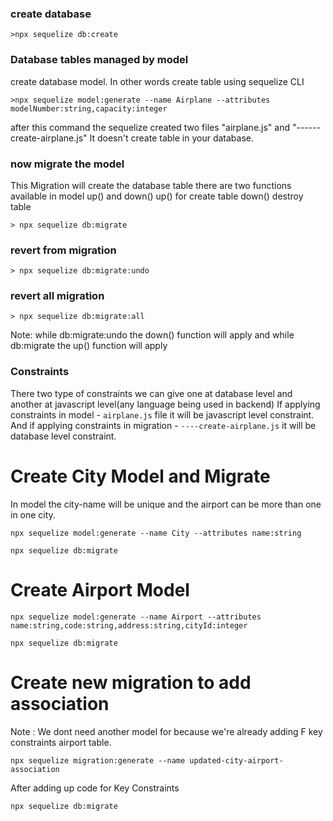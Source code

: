 ### create database

```
>npx sequelize db:create
```

### Database tables managed by model

<p>create database model. In other words create table using sequelize CLI</p>

```
>npx sequelize model:generate --name Airplane --attributes modelNumber:string,capacity:integer
```

<p>after this command the sequelize created two files "airplane.js" and "------create-airplane.js"
It doesn't create table in your database.
</p>

### now migrate the model

<p>This Migration will create the database table 
there are two functions available in model up() and down()
up() for create table
down() destroy table</p>

```
> npx sequelize db:migrate
```

### revert from migration

```
> npx sequelize db:migrate:undo
```

### revert all migration

```
> npx sequelize db:migrate:all
```

Note: while db:migrate:undo the down() function will apply
and while db:migrate the up() function will apply

### Constraints

There two type of constraints we can give one at database level
and another at javascript level(any language being used in backend)
If applying constraints in model - `airplane.js` file it will be javascript level constraint.
And if applying constraints in migration - `----create-airplane.js` it will be database level constraint.

# Create City Model and Migrate

In model the city-name will be unique and the airport can be more than one in one city.

```
npx sequelize model:generate --name City --attributes name:string

npx sequelize db:migrate
```

# Create Airport Model

```
npx sequelize model:generate --name Airport --attributes name:string,code:string,address:string,cityId:integer

npx sequelize db:migrate
```

# Create new migration to add association 
Note : We dont need another model for because we're already adding F key constraints airport table. 
```
npx sequelize migration:generate --name updated-city-airport-association
```
After adding up code for Key Constraints 

```
npx sequelize db:migrate
```

